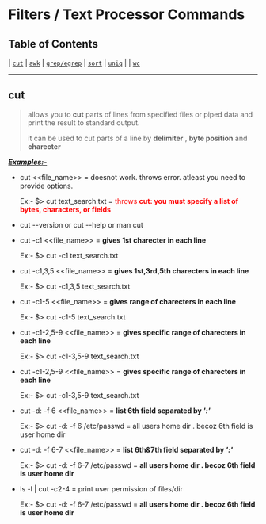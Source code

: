 # Filters / Text Processor Commands

## Table of Contents

|  [`cut`](#cut)  |  [`awk`](#awk)  |  [`grep/egrep`](#grep)  |  [`sort`](#sort)  |  [`uniq`](#uniq)  |
|  [`wc`](#wc)

----

## cut

> allows you to **cut** parts of lines from specified files or piped data and print the result to standard output.
>
>it can be used to cut parts of a line by **delimiter** , **byte position** and **charecter**

<ins>***Examples:-***</ins>

* cut <<file_name>> = doesnot work. throws error. atleast you need to provide options.
    >
    Ex:-
        $> cut text_search.txt = <span style="color:red"> throws **cut: you must specify a list of bytes, characters, or fields** </span>

* cut --version or cut --help or man cut

* cut -c1 <<file_name>> = **gives 1st charecter in each line**
    >
    Ex:-
         $> cut -c1 text_search.txt

* cut -c1,3,5 <<file_name>> = **gives 1st,3rd,5th charecters in each line**
    >
    Ex:-
        $> cut -c1,3,5 text_search.txt

* cut -c1-5 <<file_name>> = **gives range of charecters in each line**
    >
    Ex:-
        $> cut -c1-5 text_search.txt

* cut -c1-2,5-9 <<file_name>> = **gives specific range of charecters in each line**
    >
    Ex:-
        $> cut -c1-3,5-9 text_search.txt

* cut -c1-2,5-9 <<file_name>> = **gives specific range of charecters in each line**
    >
    Ex:-
        $> cut -c1-3,5-9 text_search.txt

* cut -d: -f 6 <<file_name>> = **list 6th field separated by  ***':'*****
    >
    Ex:-
        $> cut -d: -f 6 /etc/passwd = all users home dir . becoz 6th field is user home dir

* cut -d: -f 6-7 <<file_name>> = **list 6th&7th field separated by   ***':'*****
    >
    Ex:-
        $> cut -d: -f 6-7 /etc/passwd = **all users home dir . becoz 6th field is user home dir**

* ls -l | cut -c2-4 = print user permission of files/dir
    >
    Ex:-
        $> cut -d: -f 6-7 /etc/passwd = **all users home dir . becoz 6th field is user home dir**
